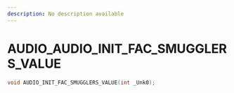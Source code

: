 ```yaml
---
description: No description available 
---
```


# AUDIO\_AUDIO_INIT_FAC_SMUGGLERS_VALUE

```cpp
void AUDIO_INIT_FAC_SMUGGLERS_VALUE(int _Unk0);
```